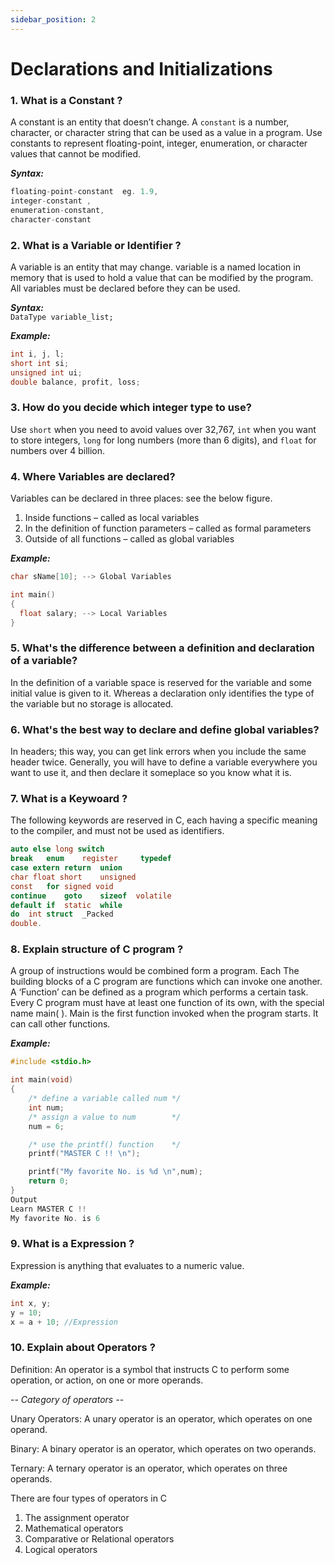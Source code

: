 ```yaml
---
sidebar_position: 2
---
```


# Declarations and Initializations

### 1. What is a Constant ?

A constant is an entity that doesn’t change. 
A `constant` is a number, character, or character string that can be used as a value in a program. Use constants to represent floating-point, integer, enumeration, or character values that cannot be modified. 

***Syntax:*** 

```c
floating-point-constant  eg. 1.9, 
integer-constant , 
enumeration-constant, 
character-constant
```

### 2. What is a Variable or Identifier ?

A variable is an entity that may change.
variable is a named location in memory that is used to hold a value that can be modified by the program. All variables must be declared before they can be used.

***Syntax:***                
`DataType variable_list;`

***Example:***
```c
int i, j, l;
short int si;
unsigned int ui;
double balance, profit, loss;
```

### 3.	How do you decide which integer type to use?

Use `short` when you need to avoid values over 32,767, `int` when you want to store integers, `long` for long numbers (more than 6 digits), and `float` for numbers over 4 billion.

### 4.	Where Variables are declared?

Variables can be declared in three places: see the below figure.
1.	Inside functions – called as local variables
2.	In the definition of function parameters – called as formal parameters
3.	Outside of all functions  –  called as global variables

***Example:***
```c
char sName[10]; --> Global Variables

int main()
{
  float salary; --> Local Variables 
}
```

### 5.	What's the difference between a definition and declaration of a variable?

In the definition of a variable space is reserved for the variable and some initial value is given to it. Whereas a declaration only identifies the type of the variable but no storage is allocated.

### 6.	What's the best way to declare and define global variables?

In headers; this way, you can get link errors when you include the same header twice. Generally, you will have to define a variable everywhere you want to use it, and then declare it someplace so you know what it is.

### 7.	What is a Keywoard ?

The following keywords are reserved in C, each having a specific meaning to the compiler, and must not be used as identifiers.
```c
auto else long switch
break	enum	register	 typedef
case extern	return	union
char float short	unsigned
const	for	signed void
continue	goto	sizeof	volatile
default	if	static	while
do	int	struct	_Packed
double.
```
### 8.	Explain structure of C program ?

A group of instructions would be combined form a program. Each 
The building blocks of a C program are functions which can invoke one another.  A ‘Function’ can be defined as a program which performs a certain task.
Every C program must have at least one function of its own, with the special name main( ). Main is the first function invoked when the program starts. It can call other functions.

***Example:***
```c
#include <stdio.h>

int main(void)                
{
    /* define a variable called num */
	int num; 
	/* assign a value to num        */
    num = 6; 

	/* use the printf() function    */
    printf("MASTER C !! \n"); 

    printf("My favorite No. is %d \n",num);
    return 0;
}
Output 													      
Learn MASTER C !!		
My favorite No. is 6
```
### 9.	What is a Expression ?

Expression is anything that evaluates to a numeric value.

***Example:***
```c
int x, y;
y = 10;
x = a + 10; //Expression
```

### 10.	Explain about Operators ?

Definition: An operator is a symbol that instructs C to perform some operation, or action, on one or more operands. 

-*- Category of operators  -*-

Unary Operators: A unary operator is an operator, which operates on one operand.  

Binary: A binary operator is an operator, which operates on two operands.   

Ternary: A ternary operator is an operator, which operates on three operands.

There are four types of operators in C
1.	The assignment operator
2.	Mathematical operators
3.	Comparative or Relational operators
4.	Logical operators
